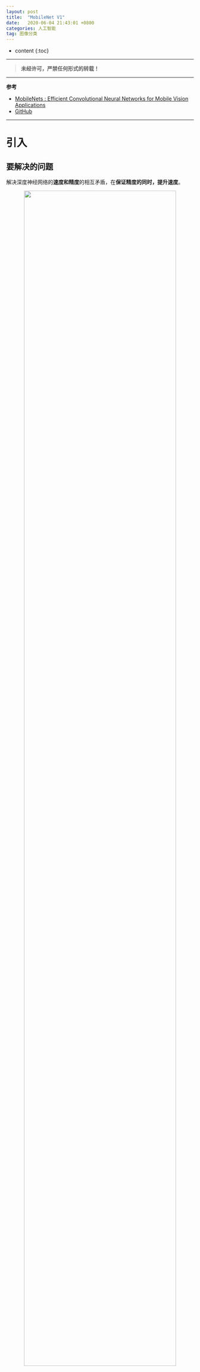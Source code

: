 ```yaml
---
layout: post
title:  "MobileNet V1"
date:   2020-06-04 21:43:01 +0800
categories: 人工智能
tag: 图像分类
---
```



* content
{:toc}


****

> **未经许可，严禁任何形式的转载！**

****

**参考**

-   [MobileNets : Efficient Convolutional Neural Networks for Mobile Vision Applications](https://arxiv.org/pdf/1704.04861.pdf)
-   [GitHub](https://github.com/jmjeon94/MobileNet-Pytorch/blob/master/MobileNetV1.py)

****

# 引入

## 要解决的问题

解决深度神经网络的**速度和精度**的相互矛盾，在**保证精度的同时，提升速度**。

<div style="text-align:center">
<img src="/images/MobileNet v1 的使用场景.PNG" width="90%">
<p>图 1：MobileNet 可以高效应用于手机，的用于各种检测任务</p>
</div><br>

## 主要思路

使用**深度可分离卷积（depthwise separable convolutions）**构建轻量级深度神经网络，通过两个全局**超参数**进行**速度和精度**（`latency and accuracy  `）的折中。

1.  **depthwise convolution** ：对输入特征图的**每个通道**分别卷积（使用单通道卷积核），进行特征提取
2.  **pointwise convolution** ： 对不同通道的特征进行融合（使用多通道的 $$ 1 \times 1$$ 卷积），生成新的特征

<div style="text-align:center">
<img src="/images/MobileNets V1 的思路图示.png" width="60%">
<p>图 2：MobileNets V1 的思路图示</p>
</div><br>

## 成就

详见实验结果，两种参数量级的模型下：

-   轻量级模型上，相比于 **SqueezeNet**，参数数量相当，但精度提升较多
-   标准模型上，优于 **GoogleNet**，与 **VGG** 相比，精度略逊，但是参数数量大幅度下降

# 模型详解

## depthwise separable convolutions

`MobileNets` 基于 **depthwise separable convolutions**，其将标准卷积分解为 **depthwise convolution** 和 **pointwise convolution**。两个字运算的作用和思路如上文所述，下面主要分析**参数数目**和**计算量**。

之所以叫可分离卷积，是因为，传统卷积运算同时进行**特征选择**和**特征融合**，而可分离卷积将其分为两步。

假设：

-   输入特征图尺寸：$$D_F \times D_F \times M$$
-   输出特征图尺寸：$$D_G \times D_G \times N$$

则：

-   **标准卷积**
    -   **参数数目**：$$D_K \times D_K \times M \times N$$
    -   **运算量**：$$D_K \times D_K \times M \times D_G \times D_G \times N$$
-   **可分离卷积**
    -   **depthwise convolution**
        -   参数数目：$$D_K \times D_K \times M$$
        -   运算量：$$D_K \times D_K \times M \times D_G \times D_G$$
    -   **pointwise convolution**
        -   参数数目：$$1 \times 1 \times M \times N$$
        -   运算量：$$1 \times 1 \times M \times D_G \times D_G \times N$$
    -   **SUM**
        -   **参数数目**：$$D_K \times D_K \times M + 1 \times 1 \times M \times N$$
        -   **运算量**：$$D_K \times D_K \times M \times D_G \times D_G + 1 \times 1 \times M \times D_G \times D_G \times N$$
    -   **占比**
        -   **参数比值**：$$\frac{1}{N}+\frac{1}{D_{K}^{2}}$$
        -   **运算量比值**：$$\frac{1}{N}+\frac{1}{D_{K}^{2}}$$

## 网络结构

### 标准 MobileNets

基本组件和网络详细结构如下所示：

<div style="text-align:center">
<img src="/images/可分离卷积 block.png" width="50%">
<p>图 3：标准卷积（左）和深度可分离卷积（右）</p>
</div><br>

<div style="text-align:center">
<img src="/images/详细网络结构.PNG" width="65%">
<p>图 4：MobileNets 详细网络结构</p>
</div><br>

在上面结构中：

1.  所有下采样通过 **stride=2** 的卷积实现，即 **s2**
2.  网络最后通过全局平均池化 **Avg Pool** 将特征尺寸变为 **1**，然后接上 **FC** 和 **Softmax**

### 可控超参

#### width multiplier

>   缩小每一层的尺寸，通过参数 $$\alpha$$ 控制每一层输入输出的通道数目

####  Resolution Multiplier

>   对输入图像进行缩放，从而每一层的特征图尺寸相应的缩放。

# 实验及结果

<div style="text-align:center">
<img src="/images/卷积与可分离卷积的效果比对.PNG" width="65%">
<p>表 1：卷积与可分离卷积的效果比对</p>
</div><br>

<div style="text-align:center">
<img src="/images/更瘦还是更浅.PNG" width="65%">
<p>表 2：更瘦还是更浅</p>
</div><br>

<div style="text-align:center">
<img src="/images/Width Multiplier.PNG" width="65%">
<p>表 3：Width Multiplier</p>
</div><br>

<div style="text-align:center">
<img src="/images/Resolution.PNG" width="65%">
<p>表 4：Resolution</p>
</div><br>

<div style="text-align:center">
<img src="/images/精度 VS 运算量.PNG" width="65%">
<p>图 5：精度 VS 运算量</p>
</div><br>

<div style="text-align:center">
<img src="/images/精度 VS 参数数目.PNG" width="65%">
<p>图 6：精度 VS 参数数目</p>
</div><br>

<div style="text-align:center">
<img src="/images/标准模型对比.PNG" width="65%">
<p>表 5：标准模型对比</p>
</div><br>

<div style="text-align:center">
<img src="/images/轻量级模型对比.PNG" width="65%">
<p>表 6：轻量级模型对比</p>
</div><br>